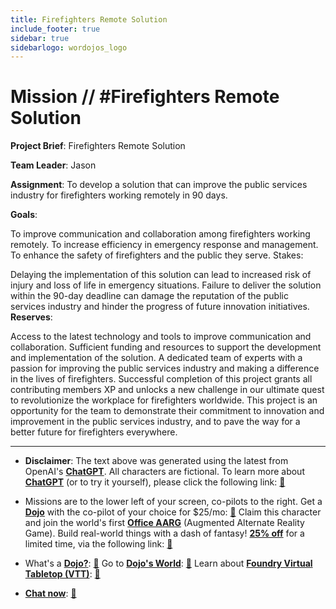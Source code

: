 ```yaml
---
title: Firefighters Remote Solution
include_footer: true
sidebar: true
sidebarlogo: wordojos_logo
---
```

# Mission // #Firefighters Remote Solution

**Project Brief**: Firefighters Remote Solution

**Team Leader**: Jason

**Assignment**: To develop a solution that can improve the public services industry for firefighters working remotely in 90 days.

**Goals**:

To improve communication and collaboration among firefighters working remotely.
To increase efficiency in emergency response and management.
To enhance the safety of firefighters and the public they serve.
Stakes:

Delaying the implementation of this solution can lead to increased risk of injury and loss of life in emergency situations.
Failure to deliver the solution within the 90-day deadline can damage the reputation of the public services industry and hinder the progress of future innovation initiatives.
**Reserves**:

Access to the latest technology and tools to improve communication and collaboration.
Sufficient funding and resources to support the development and implementation of the solution.
A dedicated team of experts with a passion for improving the public services industry and making a difference in the lives of firefighters.
Successful completion of this project grants all contributing members XP and unlocks a new challenge in our ultimate quest to revolutionize the workplace for firefighters worldwide. This project is an opportunity for the team to demonstrate their commitment to innovation and improvement in the public services industry, and to pave the way for a better future for firefighters everywhere.

---

* **Disclaimer**: The text above was generated using the latest from OpenAI's [**ChatGPT**](https://openai.com/blog/chatgpt/).  All characters are fictional.  To learn more about [**ChatGPT**](https://openai.com/blog/chatgpt/) (or to try it yourself), please click the following link: [:closed_book:](https://openai.com/blog/chatgpt/)

* Missions are to the lower left of your screen, co-pilots to the right. Get a [**Dojo**](https://workmates.live/marketplace) with the co-pilot of your choice for $25/mo: [:green_book:](https://workmates.live/marketplace)  Claim this character and join the world's first [**Office AARG**](https://dojos.world) (Augmented Alternate Reality Game). Build real-world things with a dash of fantasy! [**25% off**](https://blog.workmates.live/deal-on-a-dojo) for a limited time, via the following link: [:green_book:](https://blog.workmates.live/deal-on-a-dojo) 

* What's a [**Dojo?**](https://workdojos.com): [:blue_book:](https://workdojos.com)  Go to [**Dojo's World**](https://dojos.world): [:blue_book:](https://dojos.world)  Learn about [**Foundry Virtual Tabletop (VTT)**](https://foundryvtt.com): [:closed_book:](https://foundryvtt.com/)

* [**Chat now**](https://chat.workmates.live/channel/support): [:ledger:](https://chat.workmates.live/channel/support)